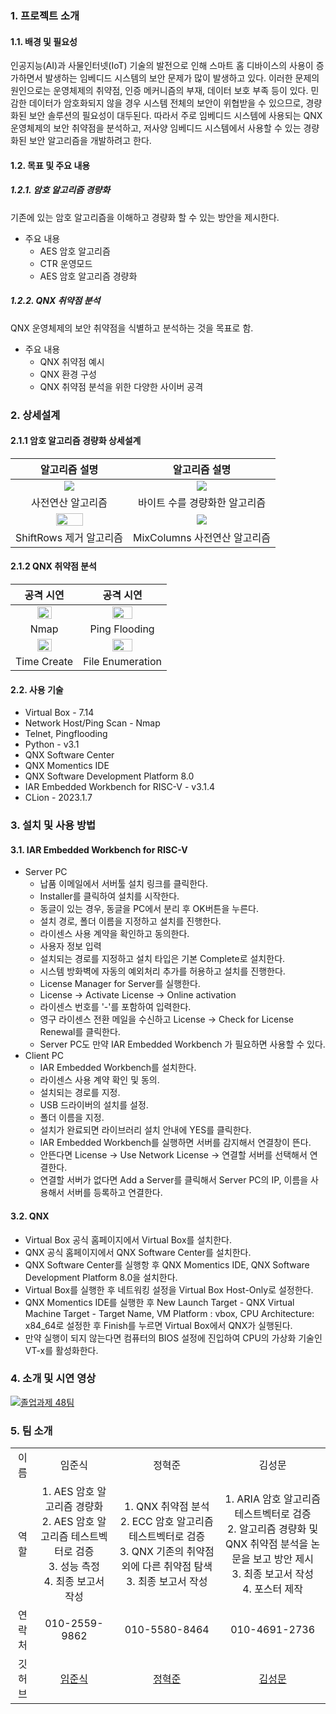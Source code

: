 ### 1. 프로젝트 소개
#### 1.1. 배경 및 필요성
인공지능(AI)과 사물인터넷(IoT) 기술의 발전으로 인해 스마트 홈 디바이스의 사용이 증가하면서 발생하는 임베디드 시스템의 보안 문제가 많이 발생하고 있다.
이러한 문제의 원인으로는 운영체제의 취약점, 인증 메커니즘의 부재, 데이터 보호 부족 등이 있다. 
민감한 데이터가 암호화되지 않을 경우 시스템 전체의 보안이 위협받을 수 있으므로, 경량화된 보안 솔루션의 필요성이 대두된다.
따라서 주로 임베디드 시스템에 사용되는 QNX 운영체제의 보안 취약점을 분석하고, 저사양 임베디드 시스템에서 사용할 수 있는 경량화된 보안 알고리즘을 개발하려고 한다.

#### 1.2. 목표 및 주요 내용
##### 1.2.1. 암호 알고리즘 경량화
기존에 있는 암호 알고리즘을 이해하고 경량화 할 수 있는 방안을 제시한다.
- 주요 내용
  - AES 암호 알고리즘
  - CTR 운영모드
  - AES 암호 알고리즘 경량화
##### 1.2.2. QNX 취약점 분석
QNX 운영체제의 보안 취약점을 식별하고 분석하는 것을 목표로 함.
- 주요 내용
  - QNX 취약점 예시
  - QNX 환경 구성
  - QNX 취약점 분석을 위한 다양한 사이버 공격


### 2. 상세설계
#### 2.1.1 암호 알고리즘 경량화 상세설계
알고리즘 설명 | 알고리즘 설명
:---:|:---:|
<img src = "https://github.com/user-attachments/assets/9b07136e-170d-4d5a-b072-8b4aca0bbe01"> | <img src = "https://github.com/user-attachments/assets/b50ac5f6-8ffb-40cc-8287-c1efecc5f6c8">
사전연산 알고리즘|바이트 수를 경량화한 알고리즘
<img src = "https://github.com/user-attachments/assets/83fda375-5d82-43af-9585-9bd754ff1322" width = "50%" height = "50%"> | <img src = "https://github.com/user-attachments/assets/284c4b0b-6e97-4a1e-b6c3-e252a40ffb4c">
ShiftRows 제거 알고리즘|MixColumns 사전연산 알고리즘
#### 2.1.2 QNX 취약점 분석
공격 시연 | 공격 시연
:---:|:---:|
<img src = "https://github.com/user-attachments/assets/aead9fbc-4037-4ed0-a5b1-3e676f8751a3" width = "50%" height = "50%" > | <img src = "https://github.com/user-attachments/assets/cc6e058a-1b03-411d-a799-81f58262aac4" width = "50%" height = "50%" >
Nmap | Ping Flooding
<img src = "https://github.com/user-attachments/assets/d2e6e6f7-ba57-4b47-a0d8-d4a0008d315a" width = "50%" height = "50%"> | <img src = "https://github.com/user-attachments/assets/2ced559b-2418-4018-bd27-4401722ccf9f" width = "50%" height = "50%" >
Time Create| File Enumeration

#### 2.2. 사용 기술

- Virtual Box - 7.14
- Network Host/Ping Scan - Nmap
- Telnet, Pingflooding
- Python - v3.1
- QNX Software Center
- QNX Momentics IDE
- QNX Software Development Platform 8.0
- IAR Embedded Workbench for RISC-V - v3.1.4
- CLion - 2023.1.7

### 3. 설치 및 사용 방법
#### 3.1. IAR Embedded Workbench for RISC-V
- Server PC
  - 납품 이메일에서 서버툴 설치 링크를 클릭한다.
  - Installer를 클릭하여 설치를 시작한다.
  - 동글이 있는 경우, 동글을 PC에서 분리 후 OK버튼을 누른다.
  - 설치 경로, 폴더 이름을 지정하고 설치를 진행한다.
  - 라이센스 사용 계약을 확인하고 동의한다.
  - 사용자 정보 입력
  - 설치되는 경로를 지정하고 설치 타입은 기본 Complete로 설치한다.
  - 시스템 방화벽에 자동의 예외처리 추가를 허용하고 설치를 진행한다.
  - License Manager for Server를 실행한다.
  - License -> Activate License -> Online activation
  - 라이센스 번호를 '-'를 포함하여 입력한다.
  - 영구 라이센스 전환 메일을 수신하고 License -> Check for License Renewal를 클릭한다.
  - Server PC도 만약 IAR Embedded Workbench 가 필요하면 사용할 수 있다.
- Client PC
  - IAR Embedded Workbench를 설치한다.
  - 라이센스 사용 계약 확인 및 동의.
  - 설치되는 경로를 지정.
  - USB 드라이버의 설치를 설정.
  - 폴더 이름을 지정.
  - 설치가 완료되면 라이브러리 설치 안내에 YES를 클릭한다.
  - IAR Embedded Workbench를 실행하면 서버를 감지해서 연결창이 뜬다.
  - 안뜬다면 License -> Use Network License -> 연결할 서버를 선택해서 연결한다.
  - 연결할 서버가 없다면 Add a Server를 클릭해서 Server PC의 IP, 이름을 사용해서 서버를 등록하고 연결한다.
#### 3.2. QNX 
- Virtual Box 공식 홈페이지에서 Virtual Box를 설치한다.
- QNX 공식 홈페이지에서 QNX Software Center를 설치한다.
- QNX Software Center를 실행항 후 QNX Momentics IDE, QNX Software Development Platform 8.0을 설치한다.
- Virtual Box를 실행한 후 네트워킹 설정을 Virtual Box Host-Only로 설정한다.
- QNX Momentics IDE를 실행한 후 New Launch Target - QNX Virtual Machine Target - Target Name, VM Platform : vbox, CPU Architecture: x84_64로 설정한 후 Finish를 누르면 Virtual Box에서 QNX가 실행된다.
- 만약 실행이 되지 않는다면 컴퓨터의 BIOS 설정에 진입하여 CPU의 가상화 기술인 VT-x를 활성화한다.

### 4. 소개 및 시연 영상
[![졸업과제 48팀](http://img.youtube.com/vi/yt2jiEOSTUk&t=135s/0.jpeg)](https://www.youtube.com/watch?v=yt2jiEOSTUk&t=135s)

### 5. 팀 소개

<div align = "center">
  <table align = "center">
    <tr align = "center">
      <td>이름</td>
      <td>임준식</td>
      <td>정혁준</td>
      <td>김성문</td>
    </tr>
    <tr align = "center">
      <td>역할</td>
      <td>1. AES 암호 알고리즘 경량화 <br/>
          2. AES 암호 알고리즘 테스트벡터로 검증 <br/>
          3. 성능 측정<br/>
          4. 최종 보고서 작성
      </td>
      <td>
          1. QNX 취약점 분석<br/>
          2. ECC 암호 알고리즘 테스트벡터로 검증<br/>
          3. QNX 기존의 취약점 외에 다른 취약점 탐색
          3. 최종 보고서 작성<br/>
      </td>
      <td>
          1. ARIA 암호 알고리즘 테스트벡터로 검증<br/>
          2. 알고리즘 경량화 및 QNX 취약점 분석을 논문을 보고 방안 제시<br/>
          3. 최종 보고서 작성 <br/>
          4. 포스터 제작 <br/>
      </td>
    </tr>
   <tr align = "center"> 
     <td>연락처</td>
     <td>010-2559-9862</td>
     <td>010-5580-8464</td>
     <td>010-4691-2736</td>
   </tr>
   <tr align = "center">
     <td>깃허브</td>   
     <td> <a href = "https://github.com/rkrzy">임준식</a></td>
     <td> <a href = "https://github.com/juni0317">정혁준</a></td>
     <td> <a href = "https://github.com/doorcs">김성문</a></td>          
   </tr>
</table>
</div>

